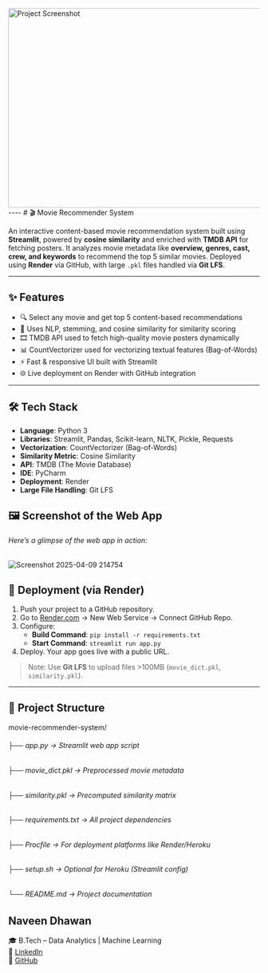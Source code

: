 
<img src="https://github.com/user-attachments/assets/d5ef8398-124d-45a2-bf1c-2ce4b0f46424" alt="Project Screenshot" width="600" height="400">
----
# 🎬 Movie Recommender System

An interactive content-based movie recommendation system built using **Streamlit**, powered by **cosine similarity** and enriched with **TMDB API** for fetching posters. It analyzes movie metadata like **overview, genres, cast, crew, and keywords** to recommend the top 5 similar movies. Deployed using **Render** via GitHub, with large `.pkl` files handled via **Git LFS**.

---



## ✨ Features

- 🔍 Select any movie and get top 5 content-based recommendations
- 🧠 Uses NLP, stemming, and cosine similarity for similarity scoring
- 🎞 TMDB API used to fetch high-quality movie posters dynamically
- 📊 CountVectorizer used for vectorizing textual features (Bag-of-Words)
- ⚡ Fast & responsive UI built with Streamlit
- 🌐 Live deployment on Render with GitHub integration

---


## 🛠 Tech Stack

- **Language**: Python 3
- **Libraries**: Streamlit, Pandas, Scikit-learn, NLTK, Pickle, Requests
- **Vectorization**: CountVectorizer (Bag-of-Words)
- **Similarity Metric**: Cosine Similarity
- **API**: TMDB (The Movie Database)
- **IDE**: PyCharm
- **Deployment**: Render
- **Large File Handling**: Git LFS

## 🖼️ Screenshot of the Web App
###### Here’s a glimpse of the web app in action:
![Screenshot 2025-04-09 214754](https://github.com/user-attachments/assets/0c514131-118a-497c-a196-66d7eecdaa0d)


  ## 🚀 Deployment (via Render)

1. Push your project to a GitHub repository.
2. Go to [Render.com](https://render.com) → New Web Service → Connect GitHub Repo.
3. Configure:
   - **Build Command**: `pip install -r requirements.txt`
   - **Start Command**: `streamlit run app.py`
4. Deploy. Your app goes live with a public URL.

> Note: Use **Git LFS** to upload files >100MB (`movie_dict.pkl`, `similarity.pkl`).

---

## 📁 Project Structure
movie-recommender-system/ 
###### ├── app.py → Streamlit web app script 
###### ├── movie_dict.pkl → Preprocessed movie metadata 
###### ├── similarity.pkl → Precomputed similarity matrix 
###### ├── requirements.txt → All project dependencies 
###### ├── Procfile → For deployment platforms like Render/Heroku 
###### ├── setup.sh → Optional for Heroku (Streamlit config) 
###### └── README.md → Project documentation

## **Naveen Dhawan**  
🎓 B.Tech – Data Analytics | Machine Learning  
🔗 [LinkedIn](https://linkedin.com/in/newnaveendhawan)  
💼 [GitHub](https://github.com/newnaveendhawan)
